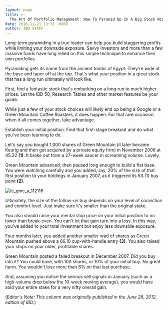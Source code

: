 ```yaml
---
layout: page
title: >-
  The Art Of Portfolio Management: How To Pyramid Up In A Big Stock Winner
date: 2016-11-21 13:32 -0800
author: IBD STAFF
---
```





Long-term pyramiding in a true leader can help you build staggering profits while limiting your downside exposure. Savvy investors and more than a few massive funds have long relied on this simple technique to enhance their own portfolios.


Pyramiding gets its name from the ancient tombs of Egypt: They're wide at the base and taper off at the top. That's what your position in a great stock that has a long run ultimately will look like.


First, find a fantastic stock that's embarking on a long run to much higher prices. Let the IBD 50, Research Tables and other market features be your guide.


While just a few of your stock choices will likely end up being a Google or a Green Mountain Coffee Roasters, it does happen. For that rare occasion when it all comes together, take advantage.


Establish your initial position. Find that first-stage breakout and do what you've been learning to do.


Let's say you bought 1,000 shares of Green Mountain (it later became Keurig and then got acquired by a private equity firm) in November 2006 at 45.22 **(1)**. It broke out from a 27-week saucer in screaming volume. Lovely.


Green Mountain advanced, then paused long enough to build a flat base. You were watching carefully and you added, say, 20% of the size of that first position to your holdings in January 2007, as it triggered its 53.70 buy point **(2)**.


![ic_gmc_a_112116](https://www.investors.com/wp-content/uploads/2016/11/IC_GMC_A_112116-300x158.png)


Ultimately, the size of the follow-on buy depends on your level of conviction and comfort level. Just make sure it's smaller than the original stake.


You also should raise your mental stop price on your initial position to no lower than break-even. You can't let that gain turn into a loss. In this way, you've added to your total investment but enjoy less downside exposure.


Four months later, you added another smaller wad of shares as Green Mountain pushed above a 66.10 cup-with-handle entry **(3)**. You also raised your stops on your older, profitable shares.


Green Mountain posted a failed breakout in December 2007. Did you buy into it? You could have, with 100 shares, or 10% of your initial buy. No great harm. You wouldn't lose more than 8% on that last purchase.


And, assuming you notice the serious sell signals in January (such as a high-volume drop below the 10-week moving average), you would have sold your entire stake for a very nifty overall gain.


(*Editor's Note: This column was originally published in the June 28, 2012, edition of IBD.*)




